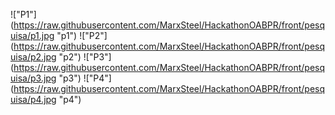 
!["P1"] (https://raw.githubusercontent.com/MarxSteel/HackathonOABPR/front/pesquisa/p1.jpg "p1")
!["P2"] (https://raw.githubusercontent.com/MarxSteel/HackathonOABPR/front/pesquisa/p2.jpg "p2")
!["P3"] (https://raw.githubusercontent.com/MarxSteel/HackathonOABPR/front/pesquisa/p3.jpg "p3")
!["P4"] (https://raw.githubusercontent.com/MarxSteel/HackathonOABPR/front/pesquisa/p4.jpg "p4")
